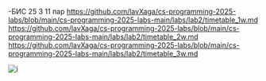 -БИС 25 3
11 пар
https://github.com/lavXaga/cs-programming-2025-labs/blob/main/cs-programming-2025-labs-main/labs/lab2/timetable_1w.md
https://github.com/lavXaga/cs-programming-2025-labs/blob/main/cs-programming-2025-labs-main/labs/lab2/timetable_2w.md
https://github.com/lavXaga/cs-programming-2025-labs/blob/main/cs-programming-2025-labs-main/labs/lab2/timetable_3w.md

![i](https://github.com/user-attachments/assets/9fd8ccec-03ed-4258-b36b-e577ad60a2d5)
